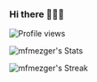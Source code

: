 ### Hi there 🚀🚀🚀

<!--
**mfmezger/mfmezger** is a ✨ _special_ ✨ repository because its `README.md` (this file) appears on your GitHub profile.

Here are some ideas to get you started:

- 🔭 I’m currently working on ...
- 🌱 I’m currently learning ...
- 👯 I’m looking to collaborate on ...
- 🤔 I’m looking for help with ...
- 💬 Ask me about ...
- 📫 How to reach me: ...
-->
![Profile views](https://komarev.com/ghpvc/?username=mfmezger&label=Profile%20views&color=0e75b6&style=flat)

![mfmezger's Stats](https://github-readme-stats.vercel.app/api?username=mfmezger&theme=nord&show_icons=true&hide_border=true&count_private=true)


![mfmezger's Streak](https://github-readme-streak-stats.herokuapp.com/?user=mfmezger&theme=nord&hide_border=true)
